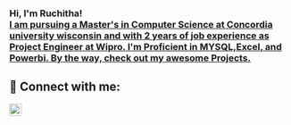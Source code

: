 <h3>Hi, I'm Ruchitha! <br/><a href="https://github.com/joshmadakor1"> I am pursuing a Master's in Computer Science at Concordia university wisconsin and with 2 years of job experience as Project Engineer at Wipro. I'm Proficient in MYSQL,Excel, and Powerbi. 
    By the way, check out my awesome Projects.

 <a href="www.linkedin.com/in/
ruchitha-thota-8283661a6/"></a></h3>


<h2> 🤳 Connect with me:</h2>

[<img align="left" alt="JoshMadakor | LinkedIn" width="22px" src="https://cdn.jsdelivr.net/npm/simple-icons@v3/icons/linkedin.svg" />][linkedin]

[linkedin]: https://linkedin.com/in/ruchitha-thota-8283661a6/

<!--
**joshmadakor1/joshmadakor1** is a ✨ _special_ ✨ repository because its `README.md` (this file) appears on your GitHub profile.

Here are some ideas to get you started:

- 🔭 I’m currently working on ...
- 🌱 I’m currently learning ...
- 👯 I’m looking to collaborate on ...
- 🤔 I’m looking for help with ...
- 💬 Ask me about ...
- 📫 How to reach me: ...
- 😄 Pronouns: ...
- ⚡ Fun fact: ...
-->
